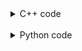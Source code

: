 <details><summary>C++ code</summary>

![](assets/20221116121326.png)

</details>

<br>

<details><summary>Python code</summary>

![](assets/20221116121351.png)

</details>
